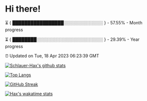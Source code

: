 # Hi there!

⏳ { █████████████████░░░░░░░░░░░░░ } - 57.55% - Month progress

⏳ { ████████░░░░░░░░░░░░░░░░░░░░░░ } - 29.39% - Year progress

⏰ Updated on Tue, 18 Apr 2023 06:23:39 GMT


[![Schlauer-Hax's github stats](https://github-readme-stats.vercel.app/api?username=Schlauer-Hax&show_icons=true&theme=dark&count_private=true)](https://github.com/Schlauer-Hax)


[![Top Langs](https://github-readme-stats.vercel.app/api/top-langs/?username=Schlauer-Hax&layout=compact&theme=dark)](https://github.com/Schlauer-Hax?tab=repositories)

[![GitHub Streak](https://streak-stats.demolab.com?user=Schlauer-Hax&theme=dark)](https://git.io/streak-stats)

[![Hax's wakatime stats](https://github-readme-stats.vercel.app/api/wakatime?username=Hax&theme=dark)](https://wakatime.com/@Hax)

